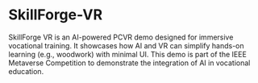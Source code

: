 # SkillForge-VR
SkillForge VR is an AI-powered PCVR demo designed for immersive vocational training. It showcases how AI and VR can simplify hands-on learning (e.g., woodwork) with minimal UI. This demo is part of the IEEE Metaverse Competition to demonstrate the integration of AI in vocational education.

